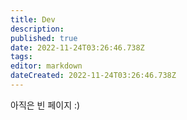 ```yaml
---
title: Dev
description: 
published: true
date: 2022-11-24T03:26:46.738Z
tags: 
editor: markdown
dateCreated: 2022-11-24T03:26:46.738Z
---
```


아직은 빈 페이지 :)